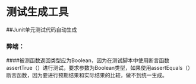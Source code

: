 # 测试生成工具





##Junit单元测试代码自动生成
### 弊端：
####被测函数返回类型应为Boolean，因为在测试脚本中使用断言函数assertTrue（）进行测试，要求参数为Boolean类型，如果使用assertEquals（）断言函数，因为要进行预期结果和实际结果的比较，做不到统一生成。